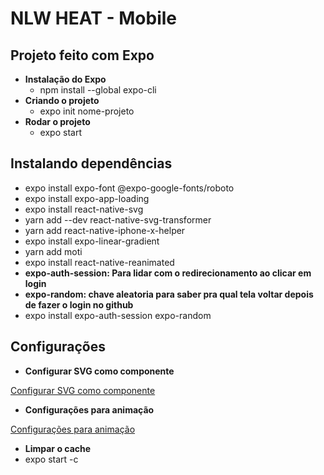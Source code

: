 # NLW HEAT - Mobile
## Projeto feito com Expo

- **Instalação do Expo**
    - npm install --global expo-cli
- **Criando o projeto**
    - expo init nome-projeto
- **Rodar o projeto**
    - expo start

## Instalando dependências
- expo install expo-font @expo-google-fonts/roboto
- expo install expo-app-loading
- expo install react-native-svg
- yarn add --dev react-native-svg-transformer
- yarn add react-native-iphone-x-helper
- expo install expo-linear-gradient
- yarn add moti
- expo install react-native-reanimated
- **expo-auth-session: Para lidar com o redirecionamento ao clicar em login**
- **expo-random: chave aleatoria para saber pra qual tela voltar depois de fazer o login no github**
- expo install expo-auth-session expo-random


## Configurações
- **Configurar SVG como componente**

[Configurar SVG como componente](https://github.com/kristerkari/react-native-svg-transformer)

- **Configurações para animação**

[Configurações para animação](https://docs.expo.dev/versions/latest/sdk/reanimated/)

- **Limpar o cache**
- expo start -c

